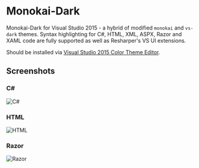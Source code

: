 # Monokai-Dark
Monokai-Dark for Visual Studio 2015 - a hybrid of modified `monokai` and `vs-dark` themes. Syntax highlighting for C#, HTML, XML, ASPX, Razor and XAML code are fully supported as well as Resharper's VS UI extensions.

Should be installed via [Visual Studio 2015 Color Theme Editor](https://visualstudiogallery.msdn.microsoft.com/6f4b51b6-5c6b-4a81-9cb5-f2daa560430b).

## Screenshots

### C\# 
![C#](https://raw.githubusercontent.com/kochetkov/monokai-dark-vs2015/master/Screenshots/csharp.png)

### HTML
![HTML](https://raw.githubusercontent.com/kochetkov/monokai-dark-vs2015/master/Screenshots/html.png)

### Razor
![Razor](https://raw.githubusercontent.com/kochetkov/monokai-dark-vs2015/master/Screenshots/razor.png)
